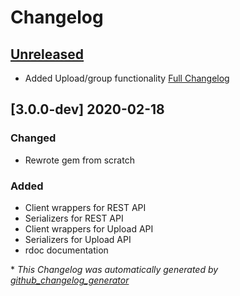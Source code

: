 # Changelog

## [Unreleased](https://github.com/uploadcare/uploadcare-ruby-next/tree/develop)

- Added Upload/group functionality
[Full Changelog](https://github.com/uploadcare/uploadcare-ruby-next/compare/0baded5593869f1d741f0fff22c58814970726b2...HEAD)

## [3.0.0-dev] 2020-02-18
### Changed
- Rewrote gem from scratch

### Added

- Client wrappers for REST API
- Serializers for REST API
- Client wrappers for Upload API
- Serializers for Upload API
- rdoc documentation

\* *This Changelog was automatically generated by [github_changelog_generator](https://github.com/github-changelog-generator/github-changelog-generator)*
